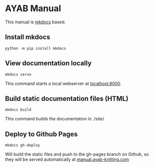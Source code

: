 # AYAB Manual

This manual is [mkdocs](https://www.mkdocs.org/) based.

## Install mkdocs

`python -m pip install mkdocs`

## View documentation locally

`mkdocs serve`

This command starts a local webserver at [localhost:8000](http://localhost:8000).

## Build static documentation files (HTML)

`mkdocs build`

This command builds the documentation in ./site/

## Deploy to Github Pages

`mkdocs gh-deploy`

Will build the static files and push to the gh-pages branch on Github, so they
will be served automatically at [manual.ayab-knitting.com](http://manual.ayab-knitting.com)